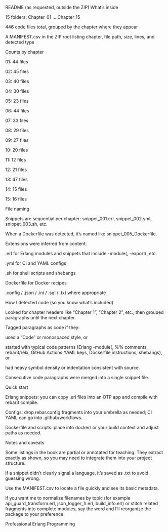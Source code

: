 README (as requested, outside the ZIP)
What’s inside

15 folders: Chapter_01 … Chapter_15

446 code files total, grouped by the chapter where they appear

A MANIFEST.csv in the ZIP root listing chapter, file path, size, lines, and detected type

Counts by chapter

01: 44 files

02: 45 files

03: 40 files

04: 30 files

05: 23 files

06: 44 files

07: 33 files

08: 29 files

09: 27 files

10: 20 files

11: 12 files

12: 21 files

13: 47 files

14: 15 files

15: 16 files

File naming

Snippets are sequential per chapter: snippet_001.erl, snippet_002.yml, snippet_003.sh, etc.

When a Dockerfile was detected, it’s named like snippet_005_Dockerfile.

Extensions were inferred from content:

.erl for Erlang modules and snippets that include -module(, -export(, etc.

.yml for CI and YAML configs

.sh for shell scripts and shebangs

Dockerfile for Docker recipes

.config / .json / .ini / .sql / .txt where appropriate

How I detected code (so you know what’s included)

Looked for chapter headers like “Chapter 1”, “Chapter 2”, etc., then grouped paragraphs until the next chapter.

Tagged paragraphs as code if they:

used a “Code” or monospaced style, or

started with typical code patterns (Erlang -module(, %% comments, rebar3/relx, GitHub Actions YAML keys, Dockerfile instructions, shebangs), or

had heavy symbol density or indentation consistent with source.

Consecutive code paragraphs were merged into a single snippet file.

Quick start

Erlang snippets: you can copy .erl files into an OTP app and compile with rebar3 compile.

Configs: drop rebar.config fragments into your umbrella as needed; CI YAML can go into .github/workflows.

Dockerfile and scripts: place into docker/ or your build context and adjust paths as needed.

Notes and caveats

Some listings in the book are partial or annotated for teaching. They extract exactly as shown, so you may need to integrate them into your project structure.

If a snippet didn’t clearly signal a language, it’s saved as .txt to avoid guessing wrong.

Use the MANIFEST.csv to locate a file quickly and see its basic metadata.

If you want me to normalize filenames by topic (for example api_guard_transform.erl, json_logger_h.erl, build_info.erl) or stitch related fragments into complete modules, say the word and I’ll reorganize the package to your preference.

Professional Erlang Programming
